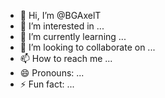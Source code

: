 - 👋 Hi, I’m @BGAxelT
- 👀 I’m interested in ...
- 🌱 I’m currently learning ...
- 💞️ I’m looking to collaborate on ...
- 📫 How to reach me ...
- 😄 Pronouns: ...
- ⚡ Fun fact: ...

<!---
BGAxelT/BGAxelT is a ✨ special ✨ repository because its `README.md` (this file) appears on your GitHub profile.
You can click the Preview link to take a look at your changes.
--->
